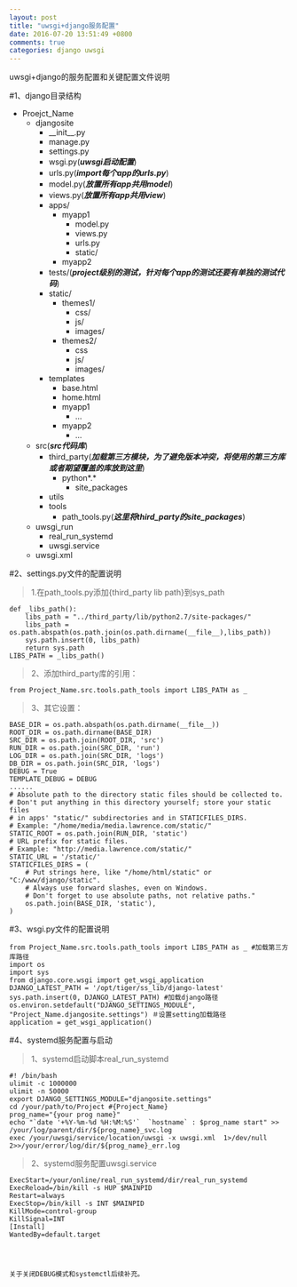 ```yaml
---
layout: post
title: "uwsgi+django服务配置"
date: 2016-07-20 13:51:49 +0800
comments: true
categories: django uwsgi
---
```

uwsgi+django的服务配置和关键配置文件说明
<!--more-->
#1、django目录结构
+ Proejct_Name
    + djangosite
        + \_\_init\_\_.py
        + manage.py
        + settings.py
        + wsgi.py(***uwsgi启动配置***)
        + urls.py(***import每个app的urls.py***)
        + model.py(***放置所有app共用model***)
        + views.py(***放置所有app共用view***)
        + apps/
            + myapp1
            	+ model.py
            	+ views.py
            	+ urls.py
            	+ static/
            + myapp2
        + tests/(***project级别的测试，针对每个app的测试还要有单独的测试代码***)
        + static/
            + themes1/ 
                + css/
                + js/
                + images/
            + themes2/
                + css
                + js/
                + images/
        + templates
            + base.html
            + home.html
            + myapp1
                + ...
            + myapp2
                + ...
	+ src(***src代码库***)
		+ third\_party(***加载第三方模块，为了避免版本冲突，将使用的第三方库或者期望覆盖的库放到这里***)
			+ python\*.\*
				+ site\_packages
		+ utils
		+ tools
			+ path\_tools.py(***这里将third\_party的site\_packages***)
	+ uwsgi\_run
		+ real\_run\_systemd
		+ uwsgi.service
	+ uwsgi.xml

#2、settings.py文件的配置说明
> 1.在path\_tools.py添加{third\_party lib path}到sys_path
<pre><code>def _libs_path():
    libs_path = "../third_party/lib/python2.7/site-packages/"
    libs_path = os.path.abspath(os.path.join(os.path.dirname(__file__),libs_path))
    sys.path.insert(0, libs_path)
    return sys.path
LIBS_PATH = _libs_path()</code></pre>

> 2、添加third\_party库的引用：
<pre><code>from Project_Name.src.tools.path_tools import LIBS_PATH as _</code></pre>

> 3、其它设置：
<pre><code>BASE_DIR = os.path.abspath(os.path.dirname(__file__))
ROOT_DIR = os.path.dirname(BASE_DIR)
SRC_DIR = os.path.join(ROOT_DIR, 'src')
RUN_DIR = os.path.join(SRC_DIR, 'run')
LOG_DIR = os.path.join(SRC_DIR, 'logs')
DB_DIR = os.path.join(SRC_DIR, 'logs')
DEBUG = True
TEMPLATE_DEBUG = DEBUG
......
# Absolute path to the directory static files should be collected to.
# Don't put anything in this directory yourself; store your static files
# in apps' "static/" subdirectories and in STATICFILES_DIRS.
# Example: "/home/media/media.lawrence.com/static/"
STATIC_ROOT = os.path.join(RUN_DIR, 'static')
# URL prefix for static files.
# Example: "http://media.lawrence.com/static/"
STATIC_URL = '/static/'
STATICFILES_DIRS = (
    # Put strings here, like "/home/html/static" or "C:/www/django/static".
    # Always use forward slashes, even on Windows.
    # Don't forget to use absolute paths, not relative paths."
    os.path.join(BASE_DIR, 'static'),
)</code></pre>

#3、wsgi.py文件的配置说明
<pre><code>from Project_Name.src.tools.path_tools import LIBS_PATH as _ #加载第三方库路径
import os
import sys
from django.core.wsgi import get_wsgi_application
DJANGO_LATEST_PATH = '/opt/tiger/ss_lib/django-latest'
sys.path.insert(0, DJANGO_LATEST_PATH) #加载django路径
os.environ.setdefault("DJANGO_SETTINGS_MODULE", "Project_Name.djangosite.settings") ＃设置setting加载路径
application = get_wsgi_application()</code></pre>

#4、systemd服务配置与启动
>1、systemd启动脚本real\_run\_systemd
<pre><code>#! /bin/bash
ulimit -c 1000000
ulimit -n 50000
export DJANGO_SETTINGS_MODULE="djangosite.settings"
cd /your/path/to/Project #{Project_Name}
prog_name="{your prog name}"
echo "`date '+%Y-%m-%d %H:%M:%S'`  `hostname` : $prog_name start" >> /your/log/parent/dir/${prog_name}_svc.log
exec /your/uwsgi/service/location/uwsgi -x uwsgi.xml  1>/dev/null 2>>/your/error/log/dir/${prog_name}_err.log</code></pre>

>2、systemd服务配置uwsgi.service
<pre><code>ExecStart=/your/online/real_run_systemd/dir/real_run_systemd
ExecReload=/bin/kill -s HUP $MAINPID
Restart=always
ExecStop=/bin/kill -s INT $MAINPID
KillMode=control-group
KillSignal=INT
[Install]
WantedBy=default.target</pre>

关于关闭DEBUG模式和systemctl后续补充。
